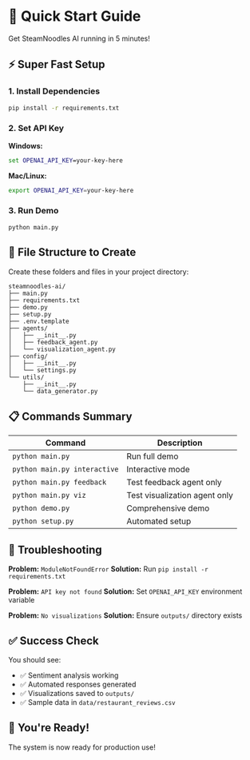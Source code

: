# 🚀 Quick Start Guide

Get SteamNoodles AI running in 5 minutes!

## ⚡ Super Fast Setup

### 1. Install Dependencies
```bash
pip install -r requirements.txt
```

### 2. Set API Key
**Windows:**
```cmd
set OPENAI_API_KEY=your-key-here
```

**Mac/Linux:**
```bash
export OPENAI_API_KEY=your-key-here
```

### 3. Run Demo
```bash
python main.py
```

## 🎯 File Structure to Create

Create these folders and files in your project directory:

```
steamnoodles-ai/
├── main.py
├── requirements.txt
├── demo.py
├── setup.py
├── .env.template
├── agents/
│   ├── __init__.py
│   ├── feedback_agent.py
│   └── visualization_agent.py
├── config/
│   ├── __init__.py
│   └── settings.py
└── utils/
    ├── __init__.py
    └── data_generator.py
```

## 📋 Commands Summary

| Command | Description |
|---------|-------------|
| `python main.py` | Run full demo |
| `python main.py interactive` | Interactive mode |
| `python main.py feedback` | Test feedback agent only |
| `python main.py viz` | Test visualization agent only |
| `python demo.py` | Comprehensive demo |
| `python setup.py` | Automated setup |

## 🔧 Troubleshooting

**Problem:** `ModuleNotFoundError`
**Solution:** Run `pip install -r requirements.txt`

**Problem:** `API key not found`
**Solution:** Set `OPENAI_API_KEY` environment variable

**Problem:** `No visualizations`
**Solution:** Ensure `outputs/` directory exists

## ✅ Success Check

You should see:
- ✅ Sentiment analysis working
- ✅ Automated responses generated  
- ✅ Visualizations saved to `outputs/`
- ✅ Sample data in `data/restaurant_reviews.csv`

## 🎉 You're Ready!

The system is now ready for production use!